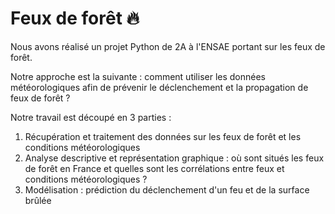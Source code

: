 # Feux de forêt :fire:
Nous avons réalisé un projet Python de 2A à l'ENSAE portant sur les feux de forêt. 

Notre approche est la suivante : comment utiliser les données météorologiques afin de prévenir le déclenchement et la propagation de feux de forêt ? 

Notre travail est découpé en 3 parties : 
1) Récupération et traitement des données sur les feux de forêt et les conditions météorologiques 
2) Analyse descriptive et représentation graphique : où sont situés les feux de forêt en France et quelles sont les corrélations entre feux et conditions météorologiques ? 
3) Modélisation : prédiction du déclenchement d'un feu et de la surface brûlée 

